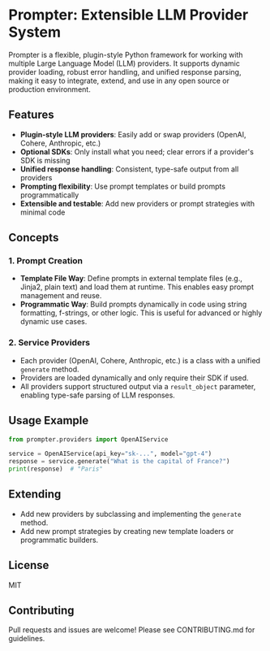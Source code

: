 # Prompter: Extensible LLM Provider System

Prompter is a flexible, plugin-style Python framework for working with multiple Large Language Model (LLM) providers. It supports dynamic provider loading, robust error handling, and unified response parsing, making it easy to integrate, extend, and use in any open source or production environment.

## Features
- **Plugin-style LLM providers**: Easily add or swap providers (OpenAI, Cohere, Anthropic, etc.)
- **Optional SDKs**: Only install what you need; clear errors if a provider's SDK is missing
- **Unified response handling**: Consistent, type-safe output from all providers
- **Prompting flexibility**: Use prompt templates or build prompts programmatically
- **Extensible and testable**: Add new providers or prompt strategies with minimal code

## Concepts

### 1. Prompt Creation
- **Template File Way**: Define prompts in external template files (e.g., Jinja2, plain text) and load them at runtime. This enables easy prompt management and reuse.
- **Programmatic Way**: Build prompts dynamically in code using string formatting, f-strings, or other logic. This is useful for advanced or highly dynamic use cases.

### 2. Service Providers
- Each provider (OpenAI, Cohere, Anthropic, etc.) is a class with a unified `generate` method.
- Providers are loaded dynamically and only require their SDK if used.
- All providers support structured output via a `result_object` parameter, enabling type-safe parsing of LLM responses.

## Usage Example
```python
from prompter.providers import OpenAIService

service = OpenAIService(api_key="sk-...", model="gpt-4")
response = service.generate("What is the capital of France?")
print(response)  # "Paris"
```

## Extending
- Add new providers by subclassing and implementing the `generate` method.
- Add new prompt strategies by creating new template loaders or programmatic builders.

## License
MIT

## Contributing
Pull requests and issues are welcome! Please see CONTRIBUTING.md for guidelines.
